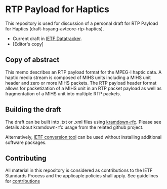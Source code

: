 #  RTP Payload for Haptics

This repository is used for discussion of a personal draft for RTP Payload for Haptics (draft-hsyang-avtcore-rtp-haptics). 

* Current draft in [IETF Datatracker](https://datatracker.ietf.org/doc/draft-hsyang-avtcore-rtp-haptics/).
* [Editor's copy]

## Copy of abstract
This memo describes an RTP payload format for the MPEG-I haptic data. A haptic media stream is composed of MIHS units including a MIHS unit header and zero or more MIHS packets.  The RTP payload header format allows for packetization of a MIHS unit in an RTP packet payload as well as fragmentation of a MIHS unit into multiple RTP packets.

## Building the draft

The draft can be built into .txt or .xml files using [kramdown-rfc](https://github.com/cabo/kramdown-rfc). Please see details about kramdown-rfc usage from the related github project. 

Alternatively, [IETF conversion tool](https://author-tools.ietf.org/) can be used without installing additional software packages.

## Contributing

All material in this repository is considered as contributions to the IETF Standards Process and the applicaple policies shall apply. See guidelines for [contributions](https://https://github.com/7439henry/draft-hsyang-avtcore-rtp-haptics/CONTRIBUTING.md)
